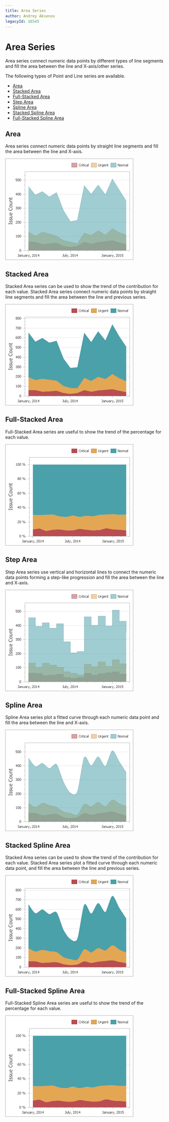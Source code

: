```yaml
---
title: Area Series
author: Andrey Aksenov
legacyId: 16545
---
```

# Area Series
Area series connect numeric data points by different types of line segments and fill the area between the line and X-axis/other series.

The following types of Point and Line series are available.
* [Area](#area)
* [Stacked Area](#stacked-area)
* [Full-Stacked Area](#full-stacked-area)
* [Step Area](#step-area)
* [Spline Area](#spline-area)
* [Stacked Spline Area](#stacked-spline-area)
* [Full-Stacked Spline Area](#full-stacked-spline-area)

## <a name="area"/>Area
Area series connect numeric data points by straight line segments and fill the area between the line and X-axis.

![AreaSeries](../../../../../images/img117751.png)

## <a name="stacked-area"/>Stacked Area
Stacked Area series can be used to show the trend of the contribution for each value. Stacked Area series connect numeric data points by straight line segments and fill the area between the line and previous series.

![StackedAreaSeries](../../../../../images/img117752.png)

## <a name="full-stacked-area"/>Full-Stacked Area
Full-Stacked Area series are useful to show the trend of the percentage for each value.

![FullStackedAreaSeries](../../../../../images/img117759.png)

## <a name="step-area"/>Step Area
Step Area series use vertical and horizontal lines to connect the numeric data points forming a step-like progression and fill the area between the line and X-axis.

![StepAreaSeries](../../../../../images/img117769.png)

## <a name="spline-area"/>Spline Area
Spline Area series plot a fitted curve through each numeric data point and fill the area between the line and X-axis.

![SplineAreaSeries](../../../../../images/img117770.png)

## <a name="stacked-spline-area"/>Stacked Spline Area
Stacked Area series can be used to show the trend of the contribution for each value. Stacked Area series plot a fitted curve through each numeric data point, and fill the area between the line and previous series.

![StackedSplineAreaSeries](../../../../../images/img117771.png)

## <a name="full-stacked-spline-area"/>Full-Stacked Spline Area
Full-Stacked Spline Area series are useful to show the trend of the percentage for each value.

![FullStackedSplineAreaSeries](../../../../../images/img117772.png)